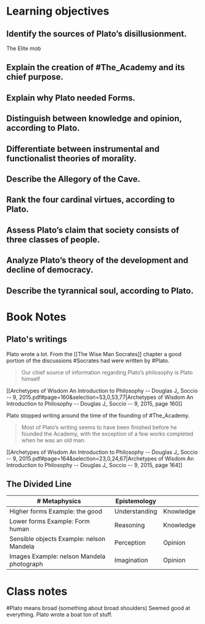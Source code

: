 # Learning objectives

##  Identify the sources of Plato’s disillusionment. 

The Elite mob 
##  Explain the creation of #The_Academy and its chief purpose. 


##  Explain why Plato needed Forms. 

##  Distinguish between knowledge and opinion, according to Plato. 

##  Differentiate between instrumental and functionalist theories of morality. 

##  Describe the Allegory of the Cave. 

##  Rank the four cardinal virtues, according to Plato. 

##  Assess Plato’s claim that society consists of three classes of people. 

##  Analyze Plato’s theory of the development and decline of democracy. 
 
##  Describe the tyrannical soul, according to Plato.


# Book Notes

## Plato's writings
Plato wrote a lot. From the [[The Wise Man Socrates]] chapter a good portion of the discussions #Socrates had were written by #Plato.
> Our chief source of information regarding Plato’s philosophy is Plato himself

[[Archetypes of Wisdom An Introduction to Philosophy -- Douglas J_ Soccio -- 9, 2015.pdf#page=160&selection=53,0,53,77|Archetypes of Wisdom An Introduction to Philosophy -- Douglas J_ Soccio -- 9, 2015, page 160]]

 Plato stopped writing around the time of the founding of #The_Academy. 

> Most of Plato’s writing seems to have been finished before he founded the Academy, with the exception of a few works completed when he was an old man.

[[Archetypes of Wisdom An Introduction to Philosophy -- Douglas J_ Soccio -- 9, 2015.pdf#page=164&selection=23,0,24,67|Archetypes of Wisdom An Introduction to Philosophy -- Douglas J_ Soccio -- 9, 2015, page 164]]
## The Divided Line

| # Metaphysics                             | Epistemology  |           |
| ----------------------------------------- | ------------- | --------- |
| Higher forms Example: the good            | Understanding | Knowledge |
| Lower forms Example: Form human           | Reasoning     | Knowledge |
| Sensible objects Example: nelson Mandela  | Perception    | Opinion   |
| Images Example: nelson Mandela photograph | Imagination   | Opinion   |

# Class notes

#Plato means broad (something about broad shoulders)
Seemed good at everything.
Plato wrote a boat ton of stuff.

